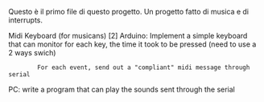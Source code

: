 Questo è il primo file di questo progetto.
Un progetto fatto di musica e di interrupts.

Midi Keyboard (for musicans) [2]
   Arduino: Implement a simple keyboard that can monitor for each key,
            the time it took to be pressed (need to use a 2 ways swich)

            For each event, send out a "compliant" midi message through serial

   PC:      write a program that can play the sounds sent through the serial
